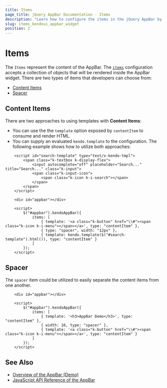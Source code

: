 ```yaml
---
title: Items
page_title: jQuery AppBar Documentation - Items
description: "Learn how to configure the items in the jQuery AppBar by Kendo UI."
slug: items_kendoui_appbar_widget
position: 2
---
```


# Items

The `Items` represent the content of the AppBar. The [`items`](/api/javascript/ui/appbar/configuration/items) configuration accepts a collection of objects that will be rendered inside the AppBar widget. There are two types of items that developers can choose from:

* [Content Items](#content-items)
* [Spacer](#spacer)

## Content Items

There are two approaches to using templates with **Content Items**:
* You can use the the `template` option exposed by `contentItem` to consume and render HTML. 
* You can supply an evaluated `kendo.template` to the configuration. 
The following example shows how to utilize both approaches:

```dojo
    <script id="search-template" type="text/x-kendo-tmpl">
        <span class="k-textbox k-display-flex">
            <input autocomplete="off" placeholder="Search..." title="Search..." class="k-input">
            <span class="k-input-icon">
                <span class="k-icon k-i-search"></span>
            </span>
        </span>
    </script>
    
    <div id="appbar"></div>

    <script>
        $("#appbar").kendoAppBar({
            items: [
                { template: '<a class="k-button" href="\\#"><span class="k-icon k-i-menu"></span></a>', type: "contentItem" },
                { type: "spacer", width: "12px" },
                { template: kendo.template($("#search-template").html()), type: "contentItem" }
            ]
        });
    </script>    
```

## Spacer

The `spacer` item could be utilized to easily separate the content items from one another.

```dojo
    <div id="appbar"></div>

    <script>
        $("#appbar").kendoAppBar({
            items: [
                { template: '<h3>AppBar Demo</h3>', type: "contentItem" },
                { width: 16, type: "spacer" },
                { template: '<a class="k-button" href="\\#"><span class="k-icon k-i-menu"></span></a>', type: "contentItem" }
            ]
        });
    </script>
```

## See Also

* [Overview of the AppBar (Demo)](https://demos.telerik.com/kendo-ui/appbar/index)
* [JavaScript API Reference of the AppBar](/api/javascript/ui/appbar)
